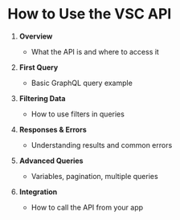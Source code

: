 # How to Use the VSC API

1. **Overview**  
   - What the API is and where to access it

2. **First Query**  
   - Basic GraphQL query example

3. **Filtering Data**  
   - How to use filters in queries

4. **Responses & Errors**  
   - Understanding results and common errors

5. **Advanced Queries**  
   - Variables, pagination, multiple queries

6. **Integration**  
   - How to call the API from your app
